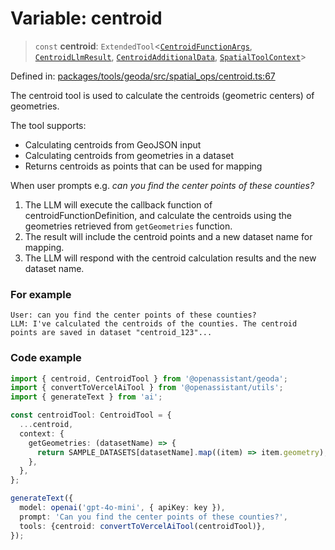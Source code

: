 # Variable: centroid

> `const` **centroid**: `ExtendedTool`\<[`CentroidFunctionArgs`](../type-aliases/CentroidFunctionArgs.md), [`CentroidLlmResult`](../type-aliases/CentroidLlmResult.md), [`CentroidAdditionalData`](../type-aliases/CentroidAdditionalData.md), [`SpatialToolContext`](../type-aliases/SpatialToolContext.md)\>

Defined in: [packages/tools/geoda/src/spatial\_ops/centroid.ts:67](https://github.com/GeoDaCenter/openassistant/blob/37d127dc7a76d6b5cf9de906c055e4c904e3dfed/packages/tools/geoda/src/spatial_ops/centroid.ts#L67)

The centroid tool is used to calculate the centroids (geometric centers) of geometries.

The tool supports:
- Calculating centroids from GeoJSON input
- Calculating centroids from geometries in a dataset
- Returns centroids as points that can be used for mapping

When user prompts e.g. *can you find the center points of these counties?*

1. The LLM will execute the callback function of centroidFunctionDefinition, and calculate the centroids using the geometries retrieved from `getGeometries` function.
2. The result will include the centroid points and a new dataset name for mapping.
3. The LLM will respond with the centroid calculation results and the new dataset name.

### For example
```
User: can you find the center points of these counties?
LLM: I've calculated the centroids of the counties. The centroid points are saved in dataset "centroid_123"...
```

### Code example
```typescript
import { centroid, CentroidTool } from '@openassistant/geoda';
import { convertToVercelAiTool } from '@openassistant/utils';
import { generateText } from 'ai';

const centroidTool: CentroidTool = {
  ...centroid,
  context: {
    getGeometries: (datasetName) => {
      return SAMPLE_DATASETS[datasetName].map((item) => item.geometry);
    },
  },
};

generateText({
  model: openai('gpt-4o-mini', { apiKey: key }),
  prompt: 'Can you find the center points of these counties?',
  tools: {centroid: convertToVercelAiTool(centroidTool)},
});
```
